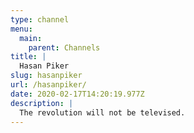 ```yaml
---
type: channel
menu:
  main:
    parent: Channels
title: |
  Hasan Piker
slug: hasanpiker
url: /hasanpiker/
date: 2020-02-17T14:20:19.977Z
description: |
  The revolution will not be televised.
---
```


